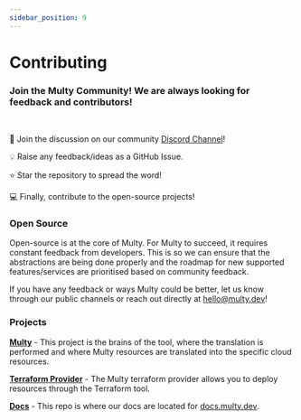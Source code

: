 ```yaml
---
sidebar_position: 9
---
```


# Contributing

<h3 style={{textAlign: "center"}}> Join the Multy Community! We are always looking for feedback and contributors! </h3>

<br/>

💬  Join the discussion on our community [Discord Channel](https://discord.gg/rgaKXY4tCZ)!

💡  Raise any feedback/ideas as a GitHub Issue.

⭐️  Star the repository to spread the word!

💻  Finally, contribute to the open-source projects!

### Open Source

Open-source is at the core of Multy. For Multy to succeed, it requires constant feedback from developers. This is so we
can ensure that the abstractions are being done properly and the roadmap for new supported features/services are
prioritised based on community feedback.

If you have any feedback or ways Multy could be better, let us know through our public channels or reach out directly at
hello@multy.dev!

### Projects

[**Multy**](https://github.com/multycloud/multy) - This project is the brains of the tool, where the translation is
performed and where Multy resources are translated into the specific cloud resources.

[**Terraform Provider**](https://github.com/multycloud/terraform-provider-multy) - The Multy terraform provider allows you
to deploy resources through the Terraform tool.

[**Docs**](https://github.com/multycloud/multy-docs) - This repo is where our docs are located for [docs.multy.dev](https://docs.multy.dev).
